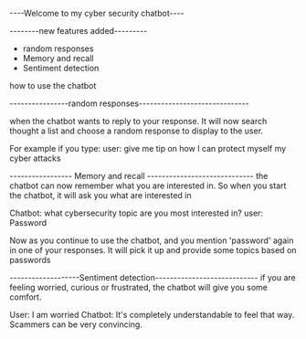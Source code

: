 ----Welcome to my cyber security chatbot----


--------new features added---------
- random responses
- Memory and recall
- Sentiment detection


how to use the chatbot


----------------random responses------------------------------

when the chatbot wants to reply to your response. It will now search thought a list and choose a random response to display to the user. 

For example if you type:
user: give me tip on how I can protect myself my cyber attacks



----------------- Memory and recall -----------------------------
the chatbot can now remember what you are interested in. So when you start the chatbot, it will ask you what are interested in

Chatbot: what cybersecurity topic are you most interested in?
user: Password


Now as you continue to use the chatbot, and you mention 'password' again in one of your responses. It will pick it up and provide some topics based on passwords




-------------------Sentiment detection----------------------------
if you are feeling worried, curious or frustrated, the chatbot will give you some comfort. 

User: I am worried
Chatbot: It's completely understandable to feel that way. Scammers can be very convincing.

